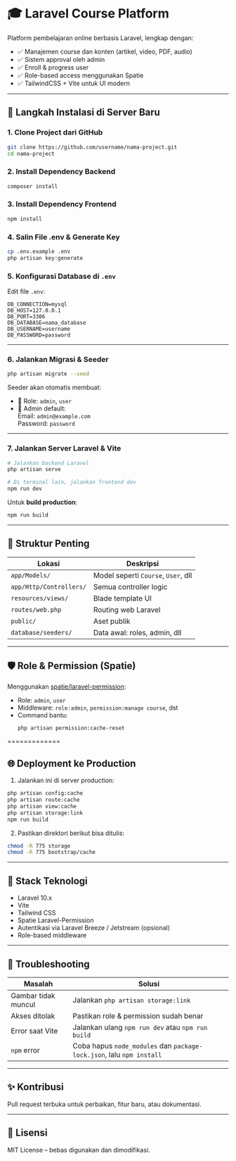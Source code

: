 # 🎓 Laravel Course Platform

Platform pembelajaran online berbasis Laravel, lengkap dengan:

- ✅ Manajemen course dan konten (artikel, video, PDF, audio)
- ✅ Sistem approval oleh admin
- ✅ Enroll & progress user
- ✅ Role-based access menggunakan Spatie
- ✅ TailwindCSS + Vite untuk UI modern

---

## 🚀 Langkah Instalasi di Server Baru

### 1. Clone Project dari GitHub

```bash
git clone https://github.com/username/nama-project.git
cd nama-project
```

### 2. Install Dependency Backend

```bash
composer install
```

### 3. Install Dependency Frontend

```bash
npm install
```

### 4. Salin File .env & Generate Key

```bash
cp .env.example .env
php artisan key:generate
```

### 5. Konfigurasi Database di `.env`

Edit file `.env`:

```
DB_CONNECTION=mysql
DB_HOST=127.0.0.1
DB_PORT=3306
DB_DATABASE=nama_database
DB_USERNAME=username
DB_PASSWORD=password
```

---

### 6. Jalankan Migrasi & Seeder

```bash
php artisan migrate --seed
```

Seeder akan otomatis membuat:

- 📛 Role: `admin`, `user`
- 👤 Admin default:  
  Email: `admin@example.com`  
  Password: `password`

---

### 7. Jalankan Server Laravel & Vite

```bash
# Jalankan backend Laravel
php artisan serve

# Di terminal lain, jalankan frontend dev
npm run dev
```

Untuk **build production**:

```bash
npm run build
```

---

## 📂 Struktur Penting

| Lokasi | Deskripsi |
|--------|-----------|
| `app/Models/` | Model seperti `Course`, `User`, dll |
| `app/Http/Controllers/` | Semua controller logic |
| `resources/views/` | Blade template UI |
| `routes/web.php` | Routing web Laravel |
| `public/` | Aset publik |
| `database/seeders/` | Data awal: roles, admin, dll |

---

## 🛡️ Role & Permission (Spatie)

Menggunakan [spatie/laravel-permission](https://github.com/spatie/laravel-permission):

- Role: `admin`, `user`
- Middleware: `role:admin`, `permission:manage course`, dst
- Command bantu:
  ```bash
  php artisan permission:cache-reset
  ```

=============

## 🌐 Deployment ke Production

1. Jalankan ini di server production:

```bash
php artisan config:cache
php artisan route:cache
php artisan view:cache
php artisan storage:link
npm run build
```

2. Pastikan direktori berikut bisa ditulis:

```bash
chmod -R 775 storage
chmod -R 775 bootstrap/cache
```
---

## 🧩 Stack Teknologi

- Laravel 10.x
- Vite
- Tailwind CSS
- Spatie Laravel-Permission
- Autentikasi via Laravel Breeze / Jetstream (opsional)
- Role-based middleware

---

## 🐛 Troubleshooting

| Masalah | Solusi |
|--------|--------|
| Gambar tidak muncul | Jalankan `php artisan storage:link` |
| Akses ditolak | Pastikan role & permission sudah benar |
| Error saat Vite | Jalankan ulang `npm run dev` atau `npm run build` |
| `npm` error | Coba hapus `node_modules` dan `package-lock.json`, lalu `npm install` |

---

## ✨ Kontribusi

Pull request terbuka untuk perbaikan, fitur baru, atau dokumentasi.

---

## 📜 Lisensi

MIT License – bebas digunakan dan dimodifikasi.
